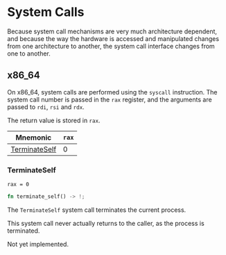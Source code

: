 # System Calls

Because system call mechanisms are very much architecture dependent, and because the way the
hardware is accessed and manipulated changes from one architecture to another, the system call
interface changes from one to another.

## x86_64

On x86_64, system calls are performed using the `syscall` instruction. The system call number is
passed in the `rax` register, and the arguments are passed to `rdi`, `rsi` and `rdx`.

The return value is stored in `rax`.

| Mnemonic                        | `rax` |
| ------------------------------- | ----- |
| [TerminateSelf](#TerminateSelf) | 0     |

### TerminateSelf

`rax = 0`

```rust
fn terminate_self() -> !;
```

The `TerminateSelf` system call terminates the current process.

This system call never actually returns to the caller, as the process is terminated.

Not yet implemented.
